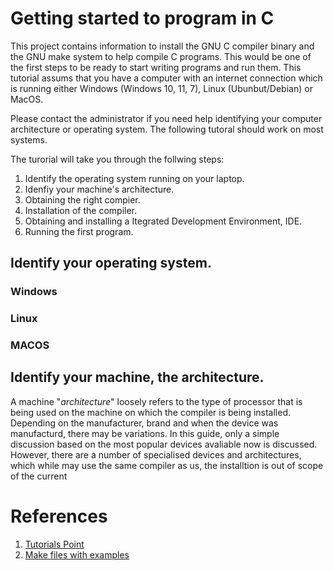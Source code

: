 # Getting started to program in C

This project contains information to install the GNU C compiler binary and the GNU make system to help compile C programs. This would be one of the first steps to be ready to start writing programs and run them. This tutorial assums that you have a computer with an internet connection which is running either Windows (Windows 10, 11, 7), Linux (Ubunbut/Debian) or MacOS. 

Please contact the administrator if you need help identifying your computer architecture or operating system. The following tutoral should work on most systems.

The turorial will take you through the follwing steps:

1. Identify the operating system running on your laptop.
2. Idenfiy your machine's architecture.
3. Obtaining the right compier.
4. Installation of the compiler.
5. Obtaining and installing a Itegrated Development Environment, IDE. 
6. Running the first program.


## Identify your operating system. 

### Windows

### Linux

### MACOS

## Identify your machine, the architecture.

A machine "_architecture_" loosely refers to the type of processor that is being used on the machine on which the compiler is being installed. Depending on the manufacturer, brand and when the device was manufacturd, there may be variations. In this guide, only a simple discussion based on the most popular devices avaliable now is discussed. However, there are a number of specialised devices and architectures, which while may use the same compiler as us, the installtion is out of scope of the current 

# References

1. [Tutorials Point](https://www.tutorialspoint.com/makefile/index.htm)
2. [Make files with examples](https://makefiletutorial.com)